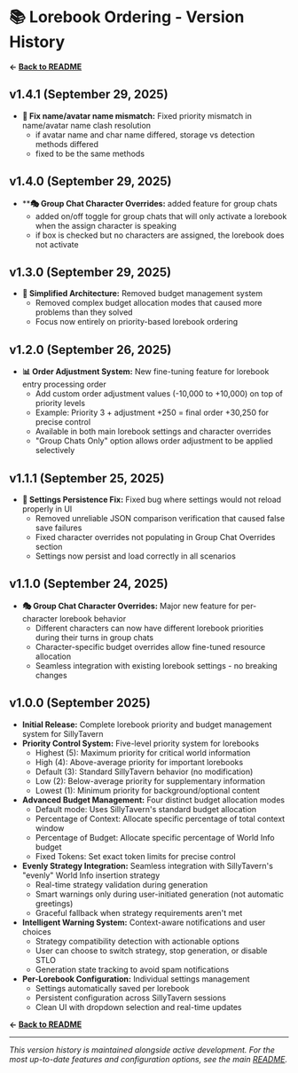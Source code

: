 # 📚 Lorebook Ordering - Version History

**← [Back to README](README.md)**

## v1.4.1 (September 29, 2025)
- **🔧 Fix name/avatar name mismatch:** Fixed priority mismatch in name/avatar name clash resolution
  - if avatar name and char name differed, storage vs detection methods differed 
  - fixed to be the same methods

## v1.4.0 (September 29, 2025)
- ****🎭 Group Chat Character Overrides:** added feature for group chats
  - added on/off toggle for group chats that will only activate a lorebook when the assign character is speaking
  - if box is checked but no characters are assigned, the lorebook does not activate

## v1.3.0 (September 29, 2025)
- **🔧 Simplified Architecture:** Removed budget management system
  - Removed complex budget allocation modes that caused more problems than they solved
  - Focus now entirely on priority-based lorebook ordering

## v1.2.0 (September 26, 2025)
- **📊 Order Adjustment System:** New fine-tuning feature for lorebook entry processing order
  - Add custom order adjustment values (-10,000 to +10,000) on top of priority levels
  - Example: Priority 3 + adjustment +250 = final order +30,250 for precise control
  - Available in both main lorebook settings and character overrides
  - "Group Chats Only" option allows order adjustment to be applied selectively

## v1.1.1 (September 25, 2025)
- **🔧 Settings Persistence Fix:** Fixed bug where settings would not reload properly in UI
  - Removed unreliable JSON comparison verification that caused false save failures
  - Fixed character overrides not populating in Group Chat Overrides section
  - Settings now persist and load correctly in all scenarios

## v1.1.0 (September 24, 2025)
- **🎭 Group Chat Character Overrides:** Major new feature for per-character lorebook behavior
  - Different characters can now have different lorebook priorities during their turns in group chats
  - Character-specific budget overrides allow fine-tuned resource allocation
  - Seamless integration with existing lorebook settings - no breaking changes

## v1.0.0 (September 2025)
- **Initial Release:** Complete lorebook priority and budget management system for SillyTavern
- **Priority Control System:** Five-level priority system for lorebooks
  - Highest (5): Maximum priority for critical world information
  - High (4): Above-average priority for important lorebooks
  - Default (3): Standard SillyTavern behavior (no modification)
  - Low (2): Below-average priority for supplementary information
  - Lowest (1): Minimum priority for background/optional content
- **Advanced Budget Management:** Four distinct budget allocation modes
  - Default mode: Uses SillyTavern's standard budget allocation
  - Percentage of Context: Allocate specific percentage of total context window
  - Percentage of Budget: Allocate specific percentage of World Info budget
  - Fixed Tokens: Set exact token limits for precise control
- **Evenly Strategy Integration:** Seamless integration with SillyTavern's "evenly" World Info insertion strategy
  - Real-time strategy validation during generation
  - Smart warnings only during user-initiated generation (not automatic greetings)
  - Graceful fallback when strategy requirements aren't met
- **Intelligent Warning System:** Context-aware notifications and user choices
  - Strategy compatibility detection with actionable options
  - User can choose to switch strategy, stop generation, or disable STLO
  - Generation state tracking to avoid spam notifications
- **Per-Lorebook Configuration:** Individual settings management
  - Settings automatically saved per lorebook
  - Persistent configuration across SillyTavern sessions
  - Clean UI with dropdown selection and real-time updates

**← [Back to README](README.md)**

---

*This version history is maintained alongside active development. For the most up-to-date features and configuration options, see the main [README](README.md).*